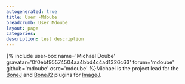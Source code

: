 ```yaml
---
autogenerated: true
title: User ›Mdoube
breadcrumb: User Mdoube
layout: page
categories: 
description: test description
---
```


{% include user-box name='Michael Doube' gravatar='0f0ebf95574504aa4bbd4c4ad1326c63' forum='mdoube' github='mdoube' osrc='mdoube' %}Michael is the project lead for the [BoneJ](BoneJ) and [BoneJ2](BoneJ2) plugins for [ImageJ](ImageJ).
